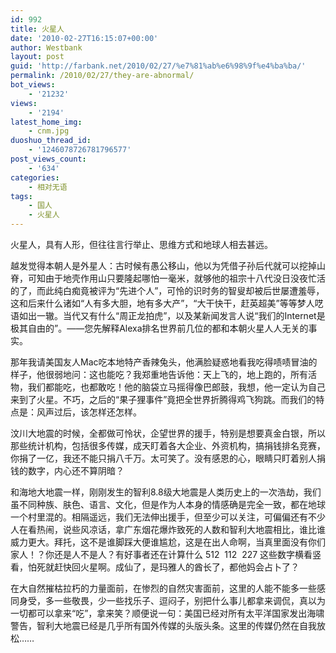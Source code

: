 ```yaml
---
id: 992
title: 火星人
date: '2010-02-27T16:15:07+00:00'
author: Westbank
layout: post
guid: 'http://farbank.net/2010/02/27/%e7%81%ab%e6%98%9f%e4%ba%ba/'
permalink: /2010/02/27/they-are-abnormal/
bot_views:
    - '21232'
views:
    - '2194'
latest_home_img:
    - cnm.jpg
duoshuo_thread_id:
    - '1246078726781796577'
post_views_count:
    - '634'
categories:
    - 相对无语
tags:
    - 国人
    - 火星人
---
```


火星人，具有人形，但往往言行举止、思维方式和地球人相去甚远。

越发觉得本朝人是外星人：古时候有愚公移山，他以为凭借子孙后代就可以挖掉山脊，可知由于地壳作用山只要隆起哪怕一毫米，就够他的祖宗十八代没日没夜忙活的了，而此纯白痴竟被评为“先进个人”，可怜的识时务的智叟却被后世屡遭羞辱，这和后来什么诸如“人有多大胆，地有多大产”，“大干快干，赶英超美”等等梦人呓语如出一辙。当代又有什么“周正龙拍虎”，以及某新闻发言人说“我们的Internet是极其自由的”。——您先解释Alexa排名世界前几位的都和本朝火星人人无关的事实。

那年我请美国友人Mac吃本地特产香辣兔头，他满脸疑惑地看我吃得啧啧冒油的样子，他很弱地问：这也能吃？我郑重地告诉他：天上飞的，地上跑的，所有活物，我们都能吃，也都敢吃！他的脑袋立马摇得像巴郎鼓，我想，他一定认为自己来到了火星。不巧，之后的“果子狸事件”竟把全世界折腾得鸡飞狗跳。而我们的特点是：风声过后，该怎样还怎样。

汶川大地震的时候，全都做可怜状，企望世界的援手，特别是想要真金白银，所以那些统计机构，包括很多传媒，成天盯着各大企业、外资机构，搞捐钱排名竞赛，你捐了一亿，我还不能只捐八千万。太可笑了。没有感恩的心，眼睛只盯着别人捐钱的数字，内心还不算阴暗？

和海地大地震一样，刚刚发生的智利8.8级大地震是人类历史上的一次浩劫，我们虽不同种族、肤色、语言、文化，但是作为人本身的情感确是完全一致，都在地球一个村里混的。相隔遥远，我们无法伸出援手，但至少可以关注，可偏偏还有不少人在看热闹，说些风凉话，拿广东烟花爆炸致死的人数和智利大地震相比，谁比谁威力更大。拜托，这不是谁脚踩大便谁尴尬，这是在出人命啊，当真里面没有你们家人！？你还是人不是人？有好事者还在计算什么 512  112  227 这些数字横看竖看，怕死就赶快回火星啊。成仙了，是玛雅人的酋长了，都他妈会占卜了？

在大自然摧枯拉朽的力量面前，在惨烈的自然灾害面前，这里的人能不能多一些感同身受，多一些敬畏，少一些找乐子、逗闷子，别把什么事儿都拿来调侃，真以为一切都可以拿来“吃”，拿来笑？顺便说一句：美国已经对所有太平洋国家发出海啸警告，智利大地震已经是几乎所有国外传媒的头版头条。这里的传媒仍然在自我放松……